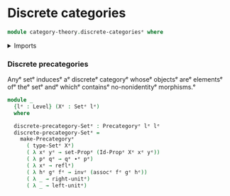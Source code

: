 # Discrete categories

```agda
module category-theory.discrete-categoriesᵉ where
```

<details><summary>Imports</summary>

```agda
open import category-theory.precategoriesᵉ

open import foundation.dependent-pair-typesᵉ
open import foundation.identity-typesᵉ
open import foundation.setsᵉ
open import foundation.strictly-involutive-identity-typesᵉ
open import foundation.universe-levelsᵉ
```

</details>

### Discrete precategories

Anyᵉ setᵉ inducesᵉ aᵉ discreteᵉ categoryᵉ whoseᵉ objectsᵉ areᵉ elementsᵉ ofᵉ theᵉ setᵉ andᵉ
whichᵉ containsᵉ no-nonidentityᵉ morphisms.ᵉ

```agda
module _
  {lᵉ : Level} (Xᵉ : Setᵉ lᵉ)
  where

  discrete-precategory-Setᵉ : Precategoryᵉ lᵉ lᵉ
  discrete-precategory-Setᵉ =
    make-Precategoryᵉ
      ( type-Setᵉ Xᵉ)
      ( λ xᵉ yᵉ → set-Propᵉ (Id-Propᵉ Xᵉ xᵉ yᵉ))
      ( λ pᵉ qᵉ → qᵉ ∙ᵉ pᵉ)
      ( λ xᵉ → reflᵉ)
      ( λ hᵉ gᵉ fᵉ → invᵉ (assocᵉ fᵉ gᵉ hᵉ))
      ( λ _ → right-unitᵉ)
      ( λ _ → left-unitᵉ)
```